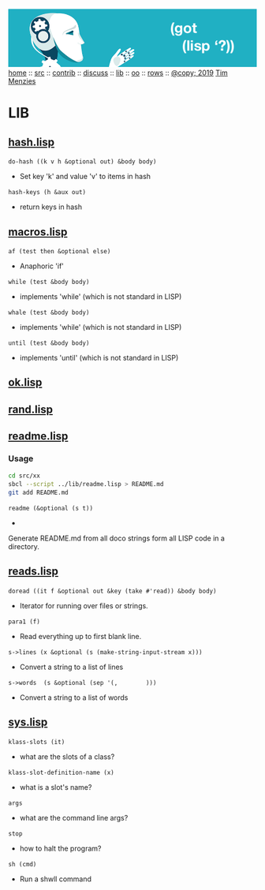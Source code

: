 <a name=top></a>
<a href="https://github.com/timm/lisp/blob/master/README.md#top">
<img src="https://raw.githubusercontent.com/timm/lisp/master/etc/img/gotlisp.png" ></a><br>
[home](https://github.com/timm/lisp/blob/master/README.md#top) ::
[src](http://github.com/timm/lisp) ::
[contrib](https://github.com/timm/lisp/blob/master/CONTRIBUTING.md) ::
[discuss](https://github.com/timm/lisp/issues) ::
[lib](https://github.com/timm/lisp/tree/master/src/lib/README.md#top) :: 
[oo](https://github.com/timm/lisp/tree/master/src/oo/README.md#top)  :: 
[rows](https://github.com/timm/lisp/tree/master/src/rows/README.md#top) ::
[@copy; 2019](https://github.com/timm/lisp/blob/master/LICENSE.md) [Tim Menzies](http://menzies.us) 

# LIB




## [hash.lisp](hash.lisp)


`do-hash ((k v h &optional out) &body body)`

-   Set key 'k' and value 'v' to items in hash

`hash-keys (h &aux out)`

-   return keys in hash


## [macros.lisp](macros.lisp)


`af (test then &optional else)`

-   Anaphoric 'if'

`while (test &body body)`

-   implements 'while' (which is not standard in LISP)

`whale (test &body body)`

-   implements 'while' (which is not standard in LISP)

`until (test &body body)`

-   implements 'until' (which is not standard in LISP)


## [ok.lisp](ok.lisp)



## [rand.lisp](rand.lisp)



## [readme.lisp](readme.lisp)




### Usage

```bash
cd src/xx
sbcl --script ../lib/readme.lisp > README.md
git add README.md
```




`readme (&optional (s t))`

-   
Generate README.md from all doco strings 
  form all LISP code in a directory.


## [reads.lisp](reads.lisp)


`doread ((it f &optional out &key (take #'read)) &body body)`

-   Iterator for running over files or strings.

`para1 (f)`

-   Read everything up to first blank line.

`s->lines (x &optional (s (make-string-input-stream x)))`

-   Convert a string to a list of lines

`s->words 
(s &optional
 (sep
  '(,   	
    )))`

-   Convert a string to a list of words


## [sys.lisp](sys.lisp)


`klass-slots (it)`

-   what are the slots of a class?

`klass-slot-definition-name (x)`

-   what is a slot's name?

`args `

-   what are the command line args?

`stop `

-   how to halt the program?

`sh (cmd)`

-   Run a shwll command
